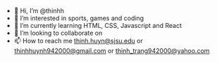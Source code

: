 - 👋 Hi, I’m @thinhh
- 👀 I’m interested in sports, games and coding
- 🌱 I’m currently learning HTML, CSS, Javascript and React
- 💞️ I’m looking to collaborate on 
- 📫 How to reach me thinh.huyn@sjsu.edu or thinhhuynh942000@gmail.com or thinh_trang942000@yahoo.com

<!---
thinhh/thinhh is a ✨ special ✨ repository because its `README.md` (this file) appears on your GitHub profile.
You can click the Preview link to take a look at your changes.
--->
